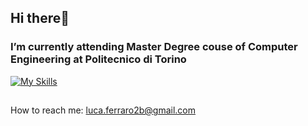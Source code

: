 ## Hi there👋
###   I’m currently attending Master Degree couse of Computer Engineering at Politecnico di Torino 


[![My Skills](https://skillicons.dev/icons?i=c,rust,js,py,pytorch,java,react,postgres,mongodb,arduino,powershell,html,git,github,gitlab,jest,bootstrap,express,nodejs)](https://skillicons.dev)

##
How to reach me: luca.ferraro2b@gmail.com

<!--
**LucaFerraro00/LucaFerraro00** is a ✨ _special_ ✨ repository because its `README.md` (this file) appears on your GitHub profile.

Here are some ideas to get you started:

- I’m currently studying
- 🌱 I’m currently learning at Politecnico 
- 👯 I’m looking to collaborate on ...
- 🤔 I’m looking for help with ...
- 💬 Ask me about ...
- 📫 How to reach me: ...
- 😄 Pronouns: ...
- ⚡ Fun fact: ...
-->
